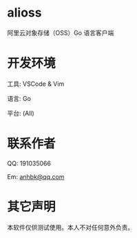 alioss
======

阿里云对象存储（OSS）Go 语言客户端

开发环境
========

工具: VSCode & Vim

语言: Go

平台: (All)

联系作者
========

QQ: 191035066

Em: anhbk@qq.com

其它声明
========

本软件仅供测试使用。本人不对任何意外负责。

